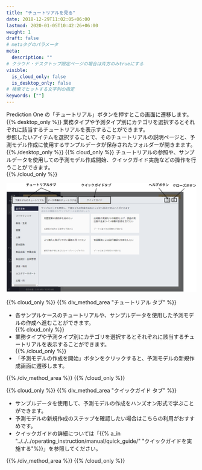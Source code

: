 ```yaml
---
title: "チュートリアルを見る"
date: 2018-12-29T11:02:05+06:00
lastmod: 2020-01-05T10:42:26+06:00
weight: 1
draft: false
# metaタグのパラメータ
meta:
  description: ""
# クラウド・デスクトップ限定ページの場合は片方のみtrueにする
visible:
  is_cloud_only: false
  is_desktop_only: false
# 検索でヒットする文字列の指定
keywords: [""]
---
```


Prediction One の「チュートリアル」ボタンを押すとこの画面に遷移します。
{{% desktop_only %}}
業務タイプや予測タイプ別にカテゴリを選択するとそれぞれに該当するチュートリアルを表示することができます。  
参照したいアイテムを選択することで、そのチュートリアルの説明ページと、予測モデル作成に使用するサンプルデータが保存されたフォルダーが開きまます。  
{{% /desktop_only %}}
{{% cloud_only %}}
チュートリアルの参照や、サンプルデータを使用しての予測モデル作成開始、クイックガイド実施などの操作を行うことができます。​  
{{% /cloud_only %}}

![](../../img/t_slide12.png)

{{% cloud_only %}}
{{% div_method_area "チュートリアル タブ" %}}

- 各サンプルケースのチュートリアルや、サンプルデータを使用した予測モデルの作成へ進むことができます。​  
{{% cloud_only %}}
- 業務タイプや予測タイプ別にカテゴリを選択するとそれぞれに該当するチュートリアルを表示することができます。  
{{% /cloud_only %}}
- 「予測モデルの作成を開始」ボタンをクリックすると、予測モデルの新規作成画面に遷移します。​  

{{% /div_method_area %}}
{{% /cloud_only %}}

{{% cloud_only %}}
{{% div_method_area "クイックガイド タブ" %}}

- サンプルデータを使用して、予測モデルの作成をハンズオン形式で学ぶことができます。​
- 予測モデルの新規作成のステップを確認したい場合はこちらの利用がおすすめです。​
- クイックガイドの詳細については「{{% a_in "../../../operating_instruction/manual/quick_guide/" "クイックガイドを実施する"%}}」を参照してください。​

{{% /div_method_area %}}
{{% /cloud_only %}}
